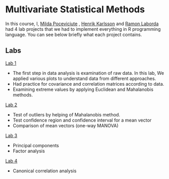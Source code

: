 # Multivariate Statistical Methods

In this course, I, [Milda Poceviciute](https://github.com/poceviciute) , [Henrik Karlsson](https://github.com/henkar91)  and [Ramon Laborda](https://github.com/ramonlaborda) had 4 lab projects that we had to implement everything in R programming language. You can see below briefly what each project contains.

## Labs

[Lab 1](Multivariate%20Assignment%201/)

- The first step in data analysis is examination of raw data. In this lab, We applied various plots to understand data from different approaches.
- Had practice for covariance and correlation matrices according to data.
- Examining extreme values by applying Euclidean and Mahalanobis methods.

[Lab 2](Multivariate%20Assignment%202/)

- Test of outliers by helping of Mahalanobis method.
- Test confidence region and confidence interval for a mean vector
- Comparison of mean vectors (one-way MANOVA)


[Lab 3](Multivariate%20Assignment%203/)

- Principal components
- Factor analysis


[Lab 4](Multivariate%20Assignment%204/)

- Canonical correlation analysis
  

